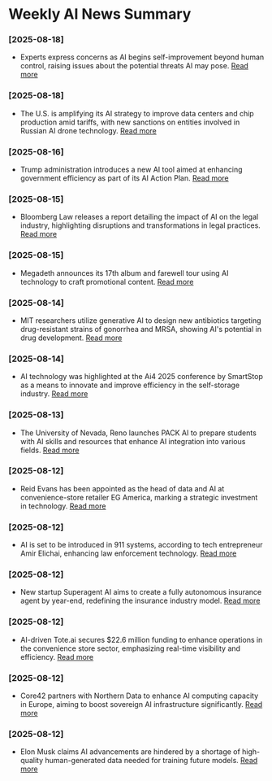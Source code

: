 # Weekly AI News Summary

### [2025-08-18]
- Experts express concerns as AI begins self-improvement beyond human control, raising issues about the potential threats AI may pose. [Read more](https://mycharisma.com/culture/experts-shocked-as-ai-begins-self-improvement-beyond-human-control/)
  
### [2025-08-18]
- The U.S. is amplifying its AI strategy to improve data centers and chip production amid tariffs, with new sanctions on entities involved in Russian AI drone technology. [Read more](https://mezha.net/eng/bukvy/us-ai-strategy-boosting-data-centers-and-chip-production-amid-tariffs/)

### [2025-08-16]
- Trump administration introduces a new AI tool aimed at enhancing government efficiency as part of its AI Action Plan. [Read more](https://www.foxnews.com/tech/fox-news-ai-newsletter-trump-admin-unveils-groundbreaking-tool-supercharging-govt-efficiency-ai)

### [2025-08-15]
- Bloomberg Law releases a report detailing the impact of AI on the legal industry, highlighting disruptions and transformations in legal practices. [Read more](https://pro.bloomberglaw.com/insights/technology/artificial-intelligence-the-impact-on-the-legal-industry/)

### [2025-08-15]
- Megadeth announces its 17th album and farewell tour using AI technology to craft promotional content. [Read more](https://www.skynews.com.au/lifestyle/thrash-metal-band-megadeth-uses-artificial-intelligence-to-say-goodbye-as-it-announces-its-17th-album-and-farewell-tour/news-story/f93e2c790473c817d4436a4cdd65c03f)

### [2025-08-14]
- MIT researchers utilize generative AI to design new antibiotics targeting drug-resistant strains of gonorrhea and MRSA, showing AI's potential in drug development. [Read more](https://news.mit.edu/2025/using-generative-ai-researchers-design-compounds-kill-drug-resistant-bacteria-0814)

### [2025-08-14]
- AI technology was highlighted at the Ai4 2025 conference by SmartStop as a means to innovate and improve efficiency in the self-storage industry. [Read more](https://finance.yahoo.com/news/smartstop-self-storage-reit-inc-211300413.html)

### [2025-08-13]
- The University of Nevada, Reno launches PACK AI to prepare students with AI skills and resources that enhance AI integration into various fields. [Read more](https://www.2news.com/news/local/unr-launches-pack-ai-to-prepare-students-for-ai-driven-workforce/article_a134a69b-18ff-4f3f-b6f5-1b441b38a2c5.html)

### [2025-08-12]
- Reid Evans has been appointed as the head of data and AI at convenience-store retailer EG America, marking a strategic investment in technology. [Read more](https://www.cspdailynews.com/technologyservices/eg-america-hires-head-data-ai)

### [2025-08-12]
- AI is set to be introduced in 911 systems, according to tech entrepreneur Amir Elichai, enhancing law enforcement technology. [Read more](https://www.wsj.com/articles/ai-is-coming-to-911-tech-entrepreneur-says-8aa30efa?gaa_at=eafs&gaa_n=ASWzDAh5qLBD4oX8RruM7v2783rX8rLjNchZTrCDhsNUWshxM0cMdIPPtmB1&gaa_ts=689b164b&gaa_sig=18Ocduuf5nONzW14RVSrdsaaEFp07BRMK3o5seDQJgSxaXVke01R1IP2Hx9IBvp3wPq2EaNXwn5t7AXkinVVrw%3D%3D)

### [2025-08-12]
- New startup Superagent AI aims to create a fully autonomous insurance agent by year-end, redefining the insurance industry model. [Read more](https://www.insurancejournal.com/news/national/2025/08/13/835548.htm)

### [2025-08-12]
- AI-driven Tote.ai secures $22.6 million funding to enhance operations in the convenience store sector, emphasizing real-time visibility and efficiency. [Read more](https://www.cspdailynews.com/technologyservices/toteai-plans-convenience-store-tech-expansion)

### [2025-08-12]
- Core42 partners with Northern Data to enhance AI computing capacity in Europe, aiming to boost sovereign AI infrastructure significantly. [Read more](https://www.rcrwireless.com/20250814/ai-infrastructure/core42-gpu)

### [2025-08-12]
- Elon Musk claims AI advancements are hindered by a shortage of high-quality human-generated data needed for training future models. [Read more](https://glassalmanac.com/elon-musk-claims-ai-is-now-limited-by-a-lack-of-human-data/)